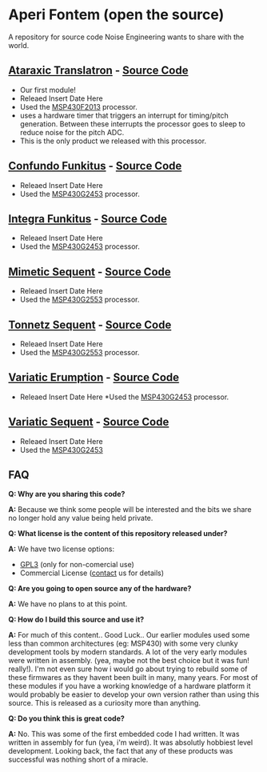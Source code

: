 Aperi Fontem (open the source)
=============

A repository for source code Noise Engineering wants to share with the world.

## [Ataraxic Translatron](https://noiseengineering.us/products/ataraxic-translatron/) - [Source Code](msp430/AT.asm)

* Our first module!
* Releaed Insert Date Here
* Used the [MSP430F2013](https://www.ti.com/product/MSP430F2013) processor.
* uses a hardware timer that triggers an interrupt for timing/pitch generation. Between these interrupts the processor goes to sleep to reduce noise for the pitch ADC.
* This is the only product we released with this processor.

## [Confundo Funkitus](https://noiseengineering.us/products/confundo-funkitus/) - [Source Code](msp430/CF.asm)

* Releaed Insert Date Here
* Used the [MSP430G2453]() processor.

## [Integra Funkitus](https://noiseengineering.us/products/integra-funkitus) - [Source Code](msp430/IF.asm)

* Releaed Insert Date Here
* Used the [MSP430G2453]() processor.

## [Mimetic Sequent](https://noiseengineering.us/products/mimetic-sequent) - [Source Code](msp430/MS.asm)

* Releaed Insert Date Here
* Used the [MSP430G2553]() processor.

## [Tonnetz Sequent](https://noiseengineering.us/products/tonnetz-sequent) - [Source Code](msp430/TS.asm)

* Releaed Insert Date Here
* Used the [MSP430G2553]() processor.

## [Variatic Erumption](https://noiseengineering.us/products/variatic-erumption) - [Source Code](msp430/VE.asm)

* Releaed Insert Date Here
*Used the [MSP430G2453]() processor.

## [Variatic Sequent](https://noiseengineering.us/products/variatic-sequent) - [Source Code](msp430/VS.asm)

* Releaed Insert Date Here
* Used the [MSP430G2453]()

## FAQ

**Q: Why are you sharing this code?**

**A:**  Because we think some people will be interested and the bits we share no longer hold any value being held private.

**Q: What license is the content of this repository released under?**

**A:** We have two license options:

* [GPL3](LICENSE_GPL3.md) (only for non-comercial use)
* Commercial License ([contact](https://noiseengineering.us/support) us for details)

**Q: Are you going to open source any of the hardware?**

**A:** We have no plans to at this point.

**Q: How do I build this source and use it?**

**A:** For much of this content.. Good Luck.. Our earlier modules used some less than common architectures (eg: MSP430) with some very clunky development tools by modern standards. A lot of the very early modules were written in assembly. (yea, maybe not the best choice but it was fun! really!). I'm not even sure how i would go about trying to rebuild some of these firmwares as they havent been built in many, many years. For most of these modules if you have a working knowledge of a hardware platform it would probably be easier to develop your own version rather than using this source. This is released as a curiosity more than anything.

**Q: Do you think this is great code?**

**A:** No. This was some of the first embedded code I had written. It was written in assembly for fun (yea, i'm weird). It was absolutly hobbiest level development. Looking back, the fact that any of these products was successful was nothing short of a miracle.
